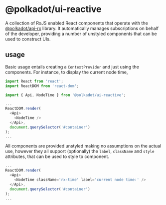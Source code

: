 # @polkadot/ui-reactive

A collection of RxJS enabled React components that operate with the [@polkadot/api-rx](https://github.com/polkadot-js/api) library. It automatically manages subscriptions on behalf of the developer, providing a number of unstyled components that can be used to construct UIs.

## usage

Basic usage entails creating a `ContextProvider` and just using the components. For instance, to display the current node time,

```js
import React from 'react';
import ReactDOM from 'react-dom';

import { Api, NodeTime } from '@polkadot/ui-reactive';

...
ReactDOM.render(
  <Api>
    <NodeTime />
  </Api>,
  document.querySelector('#container')
);
...
```

All components are provided unstyled making no assumptions on the actual use, however they all support (optionally) the `label`, `className` and `style` attributes, that can be used to style to component.

```js
...
ReactDOM.render(
  <Api>
    <NodeTime className='rx-time' label='current node time:' />
  </Api>,
  document.querySelector('#container')
);
...
```
